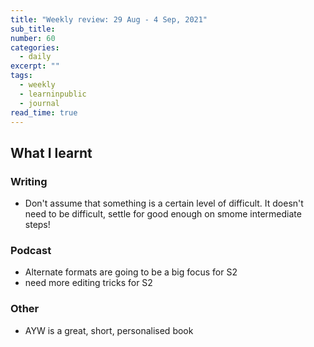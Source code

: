 ```yaml
---
title: "Weekly review: 29 Aug - 4 Sep, 2021"
sub_title: 
number: 60
categories:
  - daily
excerpt: ""
tags:
  - weekly
  - learninpublic
  - journal
read_time: true
---
```

## What I learnt
### Writing
- Don't assume that something is a certain level of difficult. It doesn't need to be difficult, settle for good enough on smome intermediate steps!

### Podcast
- Alternate formats are going to be a big focus for S2
- need more editing tricks for S2

### Other
- AYW is a great, short, personalised book 